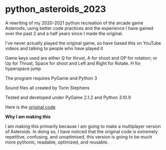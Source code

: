 # python_asteroids_2023

A rewriting of my 2020-2021 python recreation of the arcade game Asteroids, using better code practices and the experience I have gained over the past 2 and a half years since I made the original.

I've never actually played the original game, so have based this on YouTube videos and talking to people who have played it

Game keys used are either Q for thrust, A for shoot and OP for rotation; or Up for Thrust, Space for shoot and Left and Right for Rotate. H for hyperspace jump

The program requires PyGame and Python 3

Sound files all created by Torin Stephens

Tested and developed under PyGame 2.1.2 and Python 3.10.9

Here is the [original code](https://github.com/torinman/python-asteroids)

**Why I am making this**

I am making this primarily because I am going to make a multiplayer version of Asteroids. In doing so, I have noticed that the original code is extremely repetitive, confusing, and unoptimised. this version is going to be much more pythonic, readable, optimized, and reusable.
